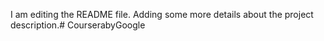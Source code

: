 I am editing the README file. Adding some more details about the project description.# CourserabyGoogle
